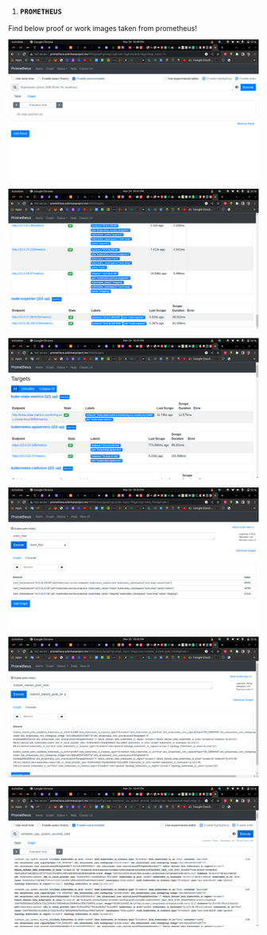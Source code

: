 1. ### `PROMETHEUS` 

Find below proof or work images taken from prometheus!

![prometheus!](/proof-work-images/images/p1.png "prometheus!")

![prometheus!](/proof-work-images/images/p2.png "prometheus!")

![prometheus!](/proof-work-images/images/p3.png "prometheus!")

![prometheus!](/proof-work-images/images/p4.png "prometheus!")

![prometheus!](/proof-work-images/images/p5.png "prometheus!")

![prometheus!](/proof-work-images/images/p6.png "prometheus!")


